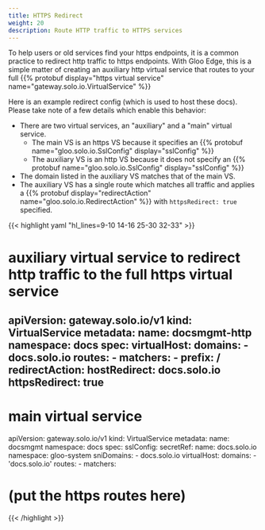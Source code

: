 ```yaml
---
title: HTTPS Redirect
weight: 20
description: Route HTTP traffic to HTTPS services
---
```


To help users or old services find your https endpoints, it is a common practice to redirect http traffic to https endpoints.
With Gloo Edge, this is a simple matter of creating an auxiliary http virtual service that routes to your full
{{% protobuf
display="https virtual service" 
name="gateway.solo.io.VirtualService"
%}}

Here is an example redirect config (which is used to host these docs). Please take note of a few details which enable this behavior:

- There are two virtual services, an "auxiliary" and a "main" virtual service.
  - The main VS is an https VS because it specifies an
{{% protobuf
name="gloo.solo.io.SslConfig"
display="sslConfig"
%}}
  - The auxiliary VS is an http VS because it does not specify an
{{% protobuf
name="gloo.solo.io.SslConfig"
display="sslConfig"
%}}
- The domain listed in the auxiliary VS matches that of the main VS.
- The auxiliary VS has a single route which matches all traffic and applies a
{{% protobuf
display="redirectAction" 
name="gloo.solo.io.RedirectAction"
%}} with `httpsRedirect: true` specified.


{{< highlight yaml "hl_lines=9-10 14-16 25-30 32-33" >}}
# auxiliary virtual service to redirect http traffic to the full https virtual service
apiVersion: gateway.solo.io/v1
kind: VirtualService
metadata:
  name: docsmgmt-http
  namespace: docs
spec:
  virtualHost:
    domains:
    - docs.solo.io
    routes:
    - matchers:
      - prefix: /
      redirectAction:
        hostRedirect: docs.solo.io
        httpsRedirect: true
---
# main virtual service
apiVersion: gateway.solo.io/v1
kind: VirtualService
metadata:
  name: docsmgmt
  namespace: docs
spec:
  sslConfig:
    secretRef:
      name: docs.solo.io
      namespace: gloo-system
    sniDomains:
    - docs.solo.io
  virtualHost:
    domains:
    - 'docs.solo.io'
    routes:
    - matchers:
# (put the https routes here)
{{< /highlight >}}
